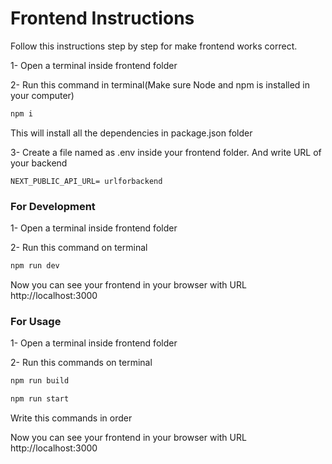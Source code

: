 # Frontend Instructions

Follow this instructions step by step for make frontend works correct.

1- Open a terminal inside frontend folder

2- Run this command in terminal(Make sure Node and npm is installed in your computer)

```bash
npm i
```
This will install all the dependencies in package.json folder

3- Create a file named as .env inside your frontend folder. And write URL of your backend

```
NEXT_PUBLIC_API_URL= urlforbackend
```

### For Development

1- Open a terminal inside frontend folder

2- Run this command on terminal

```bash
npm run dev
```
Now you can see your frontend in your browser with URL http://localhost:3000

### For Usage

1- Open a terminal inside frontend folder

2- Run this commands on terminal

```bash
npm run build

npm run start
```
Write this commands in order

Now you can see your frontend in your browser with URL http://localhost:3000

